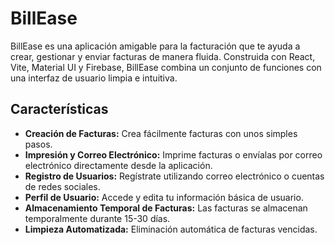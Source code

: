 # BillEase

BillEase es una aplicación amigable para la facturación que te ayuda a crear, gestionar y enviar facturas de manera fluida. Construida con React, Vite, Material UI y Firebase, BillEase combina un conjunto de funciones con una interfaz de usuario limpia e intuitiva.

## Características

- **Creación de Facturas:** Crea fácilmente facturas con unos simples pasos.
- **Impresión y Correo Electrónico:** Imprime facturas o envíalas por correo electrónico directamente desde la aplicación.
- **Registro de Usuarios:** Regístrate utilizando correo electrónico o cuentas de redes sociales.
- **Perfil de Usuario:** Accede y edita tu información básica de usuario.
- **Almacenamiento Temporal de Facturas:** Las facturas se almacenan temporalmente durante 15-30 días.
- **Limpieza Automatizada:** Eliminación automática de facturas vencidas.
